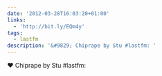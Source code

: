 ```yaml
---
date: '2012-03-28T16:03:20+01:00'
links:
  - 'http://bit.ly/EQm4y'
tags:
  - lastfm
description: '&#9829; Chiprape by Stu #lastfm: '
---
```

&#9829; Chiprape by Stu #lastfm: 
